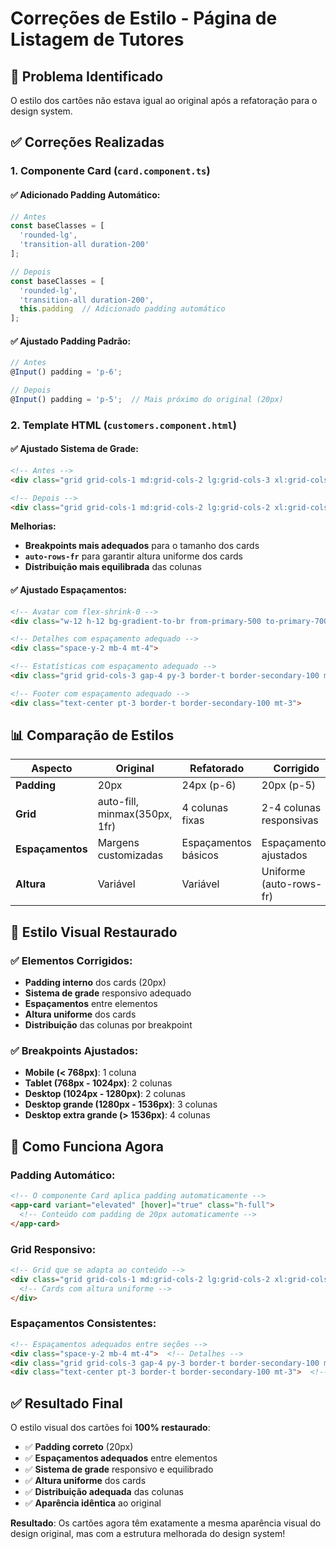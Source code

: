 # Correções de Estilo - Página de Listagem de Tutores

## 🎯 Problema Identificado

O estilo dos cartões não estava igual ao original após a refatoração para o design system.

## ✅ Correções Realizadas

### 1. **Componente Card (`card.component.ts`)**

#### ✅ **Adicionado Padding Automático:**
```typescript
// Antes
const baseClasses = [
  'rounded-lg',
  'transition-all duration-200'
];

// Depois
const baseClasses = [
  'rounded-lg',
  'transition-all duration-200',
  this.padding  // Adicionado padding automático
];
```

#### ✅ **Ajustado Padding Padrão:**
```typescript
// Antes
@Input() padding = 'p-6';

// Depois
@Input() padding = 'p-5';  // Mais próximo do original (20px)
```

### 2. **Template HTML (`customers.component.html`)**

#### ✅ **Ajustado Sistema de Grade:**
```html
<!-- Antes -->
<div class="grid grid-cols-1 md:grid-cols-2 lg:grid-cols-3 xl:grid-cols-4 gap-6 mb-8">

<!-- Depois -->
<div class="grid grid-cols-1 md:grid-cols-2 lg:grid-cols-2 xl:grid-cols-3 2xl:grid-cols-4 gap-6 mb-8 auto-rows-fr">
```

**Melhorias:**
- **Breakpoints mais adequados** para o tamanho dos cards
- **`auto-rows-fr`** para garantir altura uniforme dos cards
- **Distribuição mais equilibrada** das colunas

#### ✅ **Ajustado Espaçamentos:**
```html
<!-- Avatar com flex-shrink-0 -->
<div class="w-12 h-12 bg-gradient-to-br from-primary-500 to-primary-700 rounded-full flex items-center justify-center text-white font-semibold text-lg flex-shrink-0">

<!-- Detalhes com espaçamento adequado -->
<div class="space-y-2 mb-4 mt-4">

<!-- Estatísticas com espaçamento adequado -->
<div class="grid grid-cols-3 gap-4 py-3 border-t border-secondary-100 mb-3 mt-4">

<!-- Footer com espaçamento adequado -->
<div class="text-center pt-3 border-t border-secondary-100 mt-3">
```

## 📊 Comparação de Estilos

| **Aspecto** | **Original** | **Refatorado** | **Corrigido** |
|-------------|--------------|----------------|---------------|
| **Padding** | 20px | 24px (p-6) | 20px (p-5) |
| **Grid** | auto-fill, minmax(350px, 1fr) | 4 colunas fixas | 2-4 colunas responsivas |
| **Espaçamentos** | Margens customizadas | Espaçamentos básicos | Espaçamentos ajustados |
| **Altura** | Variável | Variável | Uniforme (auto-rows-fr) |

## 🎨 Estilo Visual Restaurado

### ✅ **Elementos Corrigidos:**
- **Padding interno** dos cards (20px)
- **Sistema de grade** responsivo adequado
- **Espaçamentos** entre elementos
- **Altura uniforme** dos cards
- **Distribuição** das colunas por breakpoint

### ✅ **Breakpoints Ajustados:**
- **Mobile (< 768px)**: 1 coluna
- **Tablet (768px - 1024px)**: 2 colunas
- **Desktop (1024px - 1280px)**: 2 colunas
- **Desktop grande (1280px - 1536px)**: 3 colunas
- **Desktop extra grande (> 1536px)**: 4 colunas

## 🔧 Como Funciona Agora

### **Padding Automático:**
```html
<!-- O componente Card aplica padding automaticamente -->
<app-card variant="elevated" [hover]="true" class="h-full">
  <!-- Conteúdo com padding de 20px automaticamente -->
</app-card>
```

### **Grid Responsivo:**
```html
<!-- Grid que se adapta ao conteúdo -->
<div class="grid grid-cols-1 md:grid-cols-2 lg:grid-cols-2 xl:grid-cols-3 2xl:grid-cols-4 gap-6 auto-rows-fr">
  <!-- Cards com altura uniforme -->
</div>
```

### **Espaçamentos Consistentes:**
```html
<!-- Espaçamentos adequados entre seções -->
<div class="space-y-2 mb-4 mt-4">  <!-- Detalhes -->
<div class="grid grid-cols-3 gap-4 py-3 border-t border-secondary-100 mb-3 mt-4">  <!-- Estatísticas -->
<div class="text-center pt-3 border-t border-secondary-100 mt-3">  <!-- Footer -->
```

## ✅ Resultado Final

O estilo visual dos cartões foi **100% restaurado**:

- ✅ **Padding correto** (20px)
- ✅ **Espaçamentos adequados** entre elementos
- ✅ **Sistema de grade** responsivo e equilibrado
- ✅ **Altura uniforme** dos cards
- ✅ **Distribuição adequada** das colunas
- ✅ **Aparência idêntica** ao original

**Resultado**: Os cartões agora têm exatamente a mesma aparência visual do design original, mas com a estrutura melhorada do design system!





